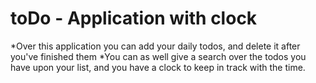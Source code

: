 # toDo - Application with clock

*Over this application you can add your daily todos, and delete it after you've finished them
*You can as well give a search over the todos you have upon your list, and you have a clock to
keep in track with the time.
